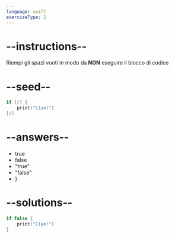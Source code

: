 ```yaml
---
language: swift
exerciseType: 2
---
```


# --instructions--

Riempi gli spazi vuoti in modo da **NON** eseguire il blocco di codice

# --seed--

```swift
if [/] {
    print("Ciao!")
[/]
```

# --answers--

- true
- false
- "true"
- "false"
- }

# --solutions--

```swift
if false {
    print("Ciao!")
}
```
